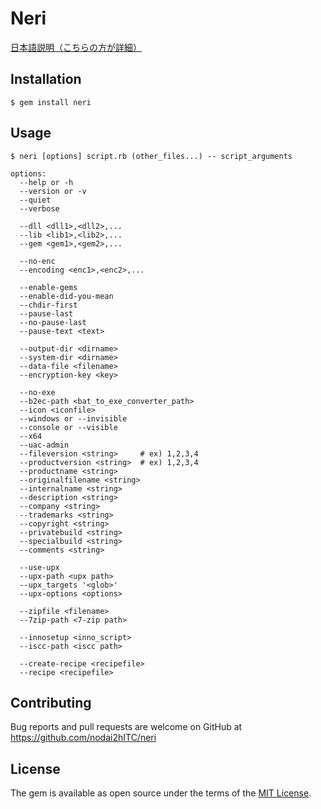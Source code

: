 # Neri

[日本語説明（こちらの方が詳細）](https://github.com/nodai2hITC/neri/blob/master/README.ja.md)

## Installation

    $ gem install neri

## Usage

    $ neri [options] script.rb (other_files...) -- script_arguments

```
options:
  --help or -h
  --version or -v
  --quiet
  --verbose
  
  --dll <dll1>,<dll2>,...
  --lib <lib1>,<lib2>,...
  --gem <gem1>,<gem2>,...
  
  --no-enc
  --encoding <enc1>,<enc2>,...
  
  --enable-gems
  --enable-did-you-mean
  --chdir-first
  --pause-last
  --no-pause-last
  --pause-text <text>
  
  --output-dir <dirname>
  --system-dir <dirname>
  --data-file <filename>
  --encryption-key <key>
  
  --no-exe
  --b2ec-path <bat_to_exe_converter_path>
  --icon <iconfile>
  --windows or --invisible
  --console or --visible
  --x64
  --uac-admin
  --fileversion <string>     # ex) 1,2,3,4
  --productversion <string>  # ex) 1,2,3,4
  --productname <string>
  --originalfilename <string>
  --internalname <string>
  --description <string>
  --company <string>
  --trademarks <string>
  --copyright <string>
  --privatebuild <string>
  --specialbuild <string>
  --comments <string>
  
  --use-upx
  --upx-path <upx path>
  --upx_targets '<glob>'
  --upx-options <options>
  
  --zipfile <filename>
  --7zip-path <7-zip path>
  
  --innosetup <inno_script>
  --iscc-path <iscc path>
  
  --create-recipe <recipefile>
  --recipe <recipefile>
```

## Contributing

Bug reports and pull requests are welcome on GitHub at https://github.com/nodai2hITC/neri

## License

The gem is available as open source under the terms of the [MIT License](http://opensource.org/licenses/MIT).
